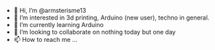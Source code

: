 - 👋 Hi, I’m @armsterisme13
- 👀 I’m interested in 3d printing, Arduino (new user), techno in general.
- 🌱 I’m currently learning Arduino
- 💞️ I’m looking to collaborate on nothing today but one day
- 📫 How to reach me ...

<!---
armsterisme13/armsterisme13 is a ✨ special ✨ repository because its `README.md` (this file) appears on your GitHub profile.
You can click the Preview link to take a look at your changes.
--->
